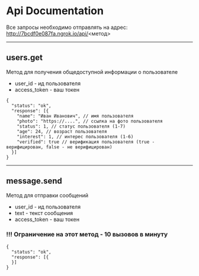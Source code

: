 # Api Documentation
Все запросы необходимо отправлять на адрес: http://7bcdf0e087fa.ngrok.io/api/<метод>
____
## users.get
Метод для получения общедоступной информации о пользователе
* user_id - ид пользователя
* access_token - ваш токен
```
{
  "status": "ok",
  "response": [{
    "name": "Иван Иванович", // имя пользователя
    "photo": "https://....", // ссылка на фото пользователя
    "status": 1, // статус пользователя (1-7)
    "age": 24, // возраст пользователя
    "interest": 1, // интерес пользователя (1-6)
    "verified": true // верификация пользователя (true - верифицирован, false - не верифицирован)
  }]
}
```
____
## message.send
Метод для отправки сообщений
* user_id - ид пользователя
* text - текст сообщения
* access_token - ваш токен
### !!! Ограничение на этот метод - 10 вызовов в минуту
```
{
  "status": "ok",
  "response": [{
  }]
}
```
